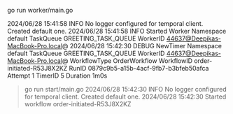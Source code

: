 go run worker/main.go


2024/06/28 15:41:58 INFO  No logger configured for temporal client. Created default one.
2024/06/28 15:41:58 INFO  Started Worker Namespace default TaskQueue GREETING_TASK_QUEUE WorkerID 44637@Deepikas-MacBook-Pro.local@
2024/06/28 15:42:30 DEBUG NewTimer Namespace default TaskQueue GREETING_TASK_QUEUE WorkerID 44637@Deepikas-MacBook-Pro.local@ WorkflowType OrderWorkflow WorkflowID order-initiated-R53J8X2KZ RunID 0879c9b5-a15b-4acf-9fb7-b3bfeb50afca Attempt 1 TimerID 5 Duration 1m0s


> go run start/main.go
2024/06/28 15:42:30 INFO  No logger configured for temporal client. Created default one.
2024/06/28 15:42:30 Started workflow order-initiated-R53J8X2KZ
